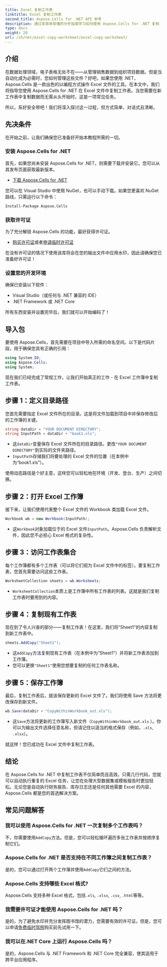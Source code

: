 ```yaml
---
title: Excel 复制工作表
linktitle: Excel 复制工作表
second_title: Aspose.Cells for .NET API 参考
description: 通过本简单易懂的分步指南学习如何使用 Aspose.Cells for .NET 复制 Excel 工作表。非常适合希望自动执行 Excel 任务的 .NET 开发人员。
type: docs
weight: 20
url: /zh/net/excel-copy-worksheet/excel-copy-worksheet/
---
```

## 介绍

在数据处理领域，电子表格无处不在——从管理销售数据到组织项目数据。但是当自动化成为必需时，您如何管理这些文件？好吧，如果您使用 .NET，Aspose.Cells 是一款出色的以编程方式操作 Excel 文件的工具。在本文中，我们将指导您使用 Aspose.Cells for .NET 在 Excel 文件中复制工作表。当您需要在新工作表中复制数据而无需从头开始时，这是一项常见任务。

所以，系好安全带吧！我们将深入探讨这一过程，但方式简单、对话式且清晰。

## 先决条件

在开始之前，让我们确保您已准备好开始本教程所需的一切。

### 安装 Aspose.Cells for .NET
首先，如果您尚未安装 Aspose.Cells for .NET，则需要下载并安装它。您可以从其发布页面获取最新版本。

- [下载 Aspose.Cells for .NET](https://releases.aspose.com/cells/net/)

您可以在 Visual Studio 中使用 NuGet，也可以手动下载。如果您更喜欢 NuGet 路线，只需运行以下命令：

```bash
Install-Package Aspose.Cells
```

### 获取许可证
为了充分解锁 Aspose.Cells 的功能，最好获得许可证。

- [购买许可证](https://purchase.aspose.com/buy)或者[申请临时许可证](https://purchase.aspose.com/temporary-license/)

在没有许可证的情况下使用该库将会在您的输出文件中应用水印，因此请确保您已准备好许可证！

### 设置您的开发环境
确保已安装以下软件：
- Visual Studio（或任何与 .NET 兼容的 IDE）
- .NET Framework 或 .NET Core

所有东西安装并设置完毕后，我们就可以开始编码了！

## 导入包

要使用 Aspose.Cells，首先需要在项目中导入所需的命名空间。以下是代码片段，用于确保您具有正确的引用：

```csharp
using System.IO;
using Aspose.Cells;
using System;
```

现在我们已经完成了常规工作，让我们开始真正的工作 - 在 Excel 工作簿中复制工作表。

## 步骤 1：定义目录路径
您首先需要指定 Excel 文件所在的目录。这是将文件加载到项目中并保存修改后的工作簿的关键。

```csharp
string dataDir = "YOUR DOCUMENT DIRECTORY";
string InputPath = dataDir + "book1.xls";
```

- 这`dataDir`变量保存 Excel 文件所在的目录路径。更改`"YOUR DOCUMENT DIRECTORY"`到实际的文件夹路径。
- `InputPath`存储我们将要处理的 Excel 文件的位置（在本例中为“book1.xls”）。

使用动态路径是个好主意，这样您可以轻松地在环境（开发、登台、生产）之间切换。

## 步骤 2：打开 Excel 工作簿
接下来，让我们使用代表整个 Excel 文件的 Workbook 类加载 Excel 文件。

```csharp
Workbook wb = new Workbook(InputPath);
```

- 这`Workbook`对象加载位于的 Excel 文件`InputPath`。Aspose.Cells 负责解析文件，因此您不必担心 Excel 格式的复杂性。

## 步骤 3：访问工作表集合
每个工作簿都有多个工作表（可以将它们视为 Excel 文件中的标签）。要复制工作表，您首先需要访问这些工作表。

```csharp
WorksheetCollection sheets = wb.Worksheets;
```

- `WorksheetCollection`本质上是工作簿中所有工作表的列表。这就是我们复制工作表时要用到的内容。

## 步骤 4：复制现有工作表
现在到了令人兴奋的部分——复制工作表！在这里，我们将“Sheet1”的内容复制到新工作表中。

```csharp
sheets.AddCopy("Sheet1");
```

- 这`AddCopy`方法复制现有工作表（在本例中为“Sheet1”）并将新工作表添加到工作簿。
- 您可以更换`"Sheet1"`使用您想要复制的任何工作表名称。

## 步骤 5：保存工作簿
最后，复制工作表后，就该保存更新的 Excel 文件了。我们将使用 Save 方法将更改保存到新文件。

```csharp
wb.Save(dataDir + "CopyWithinWorkbook_out.xls");
```

- 这`Save`方法将更新的工作簿写入新文件（`CopyWithinWorkbook_out.xls` ）。你可以为输出文件选择任意名称，但请记住以适当的格式保存（例如，`.xls`, `.xlsx`）。

就这样！您已成功在 Excel 文件中复制工作表。

## 结论

在 Aspose.Cells for .NET 中复制工作表不仅简单而且高效。只需几行代码，您就可以自动执行重复的 Excel 任务，让您在处理大型数据集或模板报告时更加轻松。无论您是自动执行财务报告、库存日志还是任何其他需要 Excel 的内容，Aspose.Cells 都是您的首选解决方案。

## 常见问题解答

### 我可以使用 Aspose.Cells for .NET 一次复制多个工作表吗？
不，你需要使用`AddCopy`方法。但是，您可以轻松循环遍历多张工作表并按顺序复制它们。

### Aspose.Cells for .NET 是否支持在不同工作簿之间复制工作表？
是的，您可以通过打开两个工作簿并使用`AddCopy`它们之间的方法。

### Aspose.Cells 支持哪些 Excel 格式?
 Aspose.Cells 支持多种 Excel 格式，包括`.xls`, `.xlsx`, `.csv`, `.html`等等。

### 我需要许可证才能使用 Aspose.Cells for .NET 吗？
是的，为了避免水印并充分发挥图书馆的潜力，您需要有效的许可证。但是，您可以申请[免费临时驾照](https://purchase.aspose.com/temporary-license)购买前先试用一下。

### 我可以在.NET Core 上运行 Aspose.Cells 吗？
是的，Aspose.Cells 与 .NET Framework 和 .NET Core 完全兼容，使其适用于跨平台应用程序。
